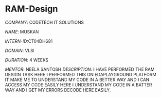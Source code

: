 # RAM-Design

*COMPANY*: CODETECH IT SOLUTIONS

*NAME*: MUSKAN

*INTERN-ID*:CT04DH681

*DOMAIN*: VLSI

*DURATION*: 4 WEEKS

*MENTOR*: NEELA SANTOSH
*DESCRIPTION*: I HAVE PERFORMED THE RAM DESIGN TASK HERE I PERFORMED THIS ON EDAPLAYGROUND PLATFORM IT MAKE ME TO UNDERSTAND MY CODE IN A BETTER WAY AND I CAN ACCESS MY CODE EASILY HERE I UNDERSTAND MY CODE IN A BATTER WAY AND I GET MY ERRORS DECODE HERE EASILY.
